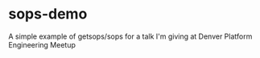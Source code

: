 # sops-demo
A simple example of getsops/sops for a talk I'm giving at Denver Platform Engineering Meetup
